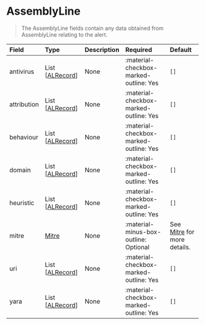 [comment]: # (AUTOGENERATED MARKDOWN CONTENT)
# AssemblyLine
> The AssemblyLine fields contain any data obtained from AssemblyLine relating to the alert.

| Field | Type | Description | Required | Default |
| :--- | :--- | :--- | :--- | :--- |
| antivirus | List [[ALRecord](/howler/odm/class/alrecord)] | None | :material-checkbox-marked-outline: Yes | `[]` |
| attribution | List [[ALRecord](/howler/odm/class/alrecord)] | None | :material-checkbox-marked-outline: Yes | `[]` |
| behaviour | List [[ALRecord](/howler/odm/class/alrecord)] | None | :material-checkbox-marked-outline: Yes | `[]` |
| domain | List [[ALRecord](/howler/odm/class/alrecord)] | None | :material-checkbox-marked-outline: Yes | `[]` |
| heuristic | List [[ALRecord](/howler/odm/class/alrecord)] | None | :material-checkbox-marked-outline: Yes | `[]` |
| mitre | [Mitre](/howler/odm/class/mitre) | None | :material-minus-box-outline: Optional | See [Mitre](/howler/odm/class/mitre) for more details. |
| uri | List [[ALRecord](/howler/odm/class/alrecord)] | None | :material-checkbox-marked-outline: Yes | `[]` |
| yara | List [[ALRecord](/howler/odm/class/alrecord)] | None | :material-checkbox-marked-outline: Yes | `[]` |